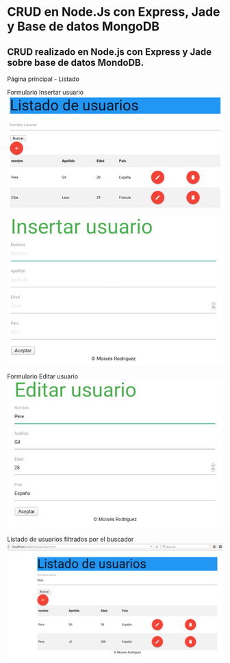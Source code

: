 # CRUD en Node.Js con Express, Jade y Base de datos MongoDB 
## CRUD realizado en Node.js con Express y Jade sobre base de datos MondoDB.

Página principal - Listado

Formulario Insertar usuario
![Página principal - Listado](https://raw.githubusercontent.com/MoisesRodriguezN/crud-NodeJs/master/imgCrud/img1.PNG "Listado")


![Formulario Insertar usuario](https://raw.githubusercontent.com/MoisesRodriguezN/crud-NodeJs/master/imgCrud/img2.PNG "Insertar usuario")

Formulario Editar usuario
![Formulario Editar usuario](https://raw.githubusercontent.com/MoisesRodriguezN/crud-NodeJs/master/imgCrud/img3.PNG "Insertar usuario")

Listado de usuarios filtrados por el buscador
![Listado de usuarios filtrados por el buscador](https://raw.githubusercontent.com/MoisesRodriguezN/crud-NodeJs/master/imgCrud/img4.PNG "Insertar usuario")

